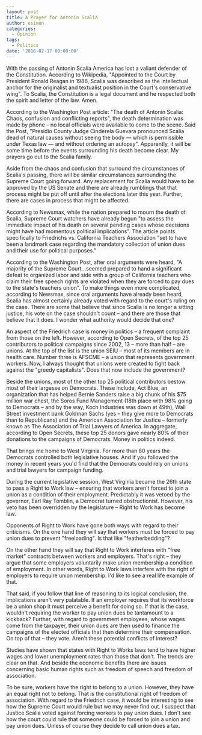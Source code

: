 ```yaml
---
layout: post
title: A Prayer for Antonin Scalia
author: esimon
categories:
  - Opinion
tags:
  - Politics
date: '2016-02-17 00:00:00'
---
```

With the passing of Antonin Scalia America has lost a valiant defender of the Constitution. According to Wikipedia, "Appointed to the Court by President Ronald Reagan in 1986, Scalia was described as the intellectual anchor for the originalist and textualist position in the Court's conservative wing". To Scalia, the Constitution is a legal document and he respected both the spirit and letter of the law. Amen. 

According to the Washington Post article: "The death of Antonin Scalia: Chaos, confusion and conflicting reports", the death determination was made by phone – no local officials were available to come to the scene. Said the Post, "Presidio County Judge Cinderela Guevara pronounced Scalia dead of natural causes without seeing the body — which is permissible under Texas law — and without ordering an autopsy". Apparently, it will be some time before the events surrounding his death become clear. My prayers go out to the Scalia family. 

Aside from the chaos and confusion that surround the circumstances of Scalia's passing, there will be similar circumstances surrounding the Supreme Court going forward. Any replacement for Scalia would have to be approved by the US Senate and there are already rumblings that that process might be put off until after the elections later this year. Further, there are cases in process that might be affected. 

According to Newsmax, while the nation prepared to mourn the death of Scalia, Supreme Court watchers have already begun "to assess the immediate impact of his death on several pending cases whose decisions might have had momentous political implications". The article points specifically to Friedrichs vs. California Teachers Association "set to have been a landmark case regarding the mandatory collection of union dues and their use for political purposes." 

According to the Washington Post, after oral arguments were heard, "A majority of the Supreme Court…seemed prepared to hand a significant defeat to organized labor and side with a group of California teachers who claim their free speech rights are violated when they are forced to pay dues to the state's teachers union". To make things even more complicated, according to Newsmax, since oral arguments have already been heard, Scalia has almost certainly already voted with regard to the court's ruling on the case. There are some that believe that since Scalia is no longer a sitting justice, his vote on the case shouldn't count – and there are those that believe that it does. I wonder what authority would decide that one? 

An aspect of the Friedrich case is money in politics – a frequent complaint from those on the left. However, according to Open Secrets, of the top 25 contributors to political campaigns since 2002, 13 – more than half – are unions. At the top of the list is the union SEIU – most of its members are in health care. Number three is AFSCME – a union that represents government workers. Now, I always thought that unions were created to fight back against the "greedy capitalists". Does that now include the government? 

Beside the unions, most of the other top 25 political contributors bestow most of their largesse on Democrats. These include, Act Blue, an organization that has helped Bernie Sanders raise a big chunk of his $75 million war chest, the Soros Fund Management (18th place with 98% going to Democrats – and by the way, Koch Industries was down at 49th), Wall Street investment bank Goldman Sachs (yes – they give more to Democrats than to Republicans) and the American Association for Justice – formerly known as The Association of Trial Lawyers of America. In aggregate, according to Open Secrets, these top 25 donors gave nearly 80% of their donations to the campaigns of Democrats. Money in politics indeed. 

That brings me home to West Virginia. For more than 80 years the Democrats controlled both legislative houses. And if you followed the money in recent years you'd find that the Democrats could rely on unions and trial lawyers for campaign funding. 

During the current legislative session, West Virginia became the 26th state to pass a Right to Work law – ensuring that workers aren't forced to join a union as a condition of their employment. Predictably it was vetoed by the governor, Earl Ray Tomblin, a Democrat turned obstructionist. However, his veto has been overridden by the legislature – Right to Work has become law. 

Opponents of Right to Work have gone both ways with regard to their criticisms. On the one hand they will say that workers must be forced to pay union dues to prevent "freeloading". Is that like "featherbedding"? 

On the other hand they will say that Right to Work interferes with "free market" contracts between workers and employers. That's right – they argue that some employers voluntarily make union membership a condition of employment. In other words, Right to Work laws interfere with the right of employers to require union membership. I'd like to see a real life example of that. 

That said, if you follow that line of reasoning to its logical conclusion, the implications aren't very palatable. If an employer requires that its workforce be a union shop it must perceive a benefit for doing so. If that is the case, wouldn't requiring the worker to pay union dues be tantamount to a kickback? Further, with regard to government employees, whose wages come from the taxpayer, their union dues are then used to finance the campaigns of the elected officials that then determine their compensation. On top of that – they vote. Aren't these potential conflicts of interest?

Studies have shown that states with Right to Works laws tend to have higher wages and lower unemployment rates than those that don't. The trends are clear on that. And beside the economic benefits there are issues concerning basic human rights such as freedom of speech and freedom of association. 

To be sure, workers have the right to belong to a union. However, they have an equal right not to belong. That is the constitutional right of freedom of association. With regard to the Friedrich case, it would be interesting to see how the Supreme Court would rule but we may never find out. I suspect that Justice Scalia voted against forcing workers to pay union dues. I don't see how the court could rule that someone could be forced to join a union and pay union dues. Unless of course they decide to call union dues a tax. 

